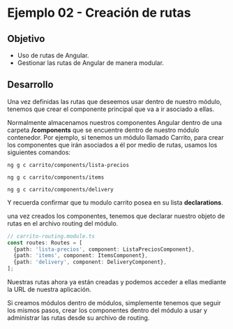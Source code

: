 # Ejemplo 02 - Creación de rutas
## Objetivo

* Uso de rutas de Angular.
* Gestionar las rutas de Angular de manera modular.

## Desarrollo

Una vez definidas las rutas que deseemos usar dentro de nuestro módulo, tenemos que crear el componente principal que va a ir asociado a ellas.

Normalmente almacenamos nuestros componentes Angular dentro de una carpeta __/components__ que se encuentre dentro de nuestro módulo contenedor. Por ejemplo, si tenemos un módulo llamado Carrito, para crear los componentes que irán asociados a él por medio de rutas, usamos los siguientes comandos:


```
ng g c carrito/components/lista-precios

ng g c carrito/components/items

ng g c carrito/components/delivery
```
Y recuerda confirmar que tu modulo carrito posea en su lista __declarations__.

una vez creados los componentes, tenemos que declarar nuestro objeto de rutas en el archivo routing del módulo.

```typescript
// carrito-routing.module.ts
const routes: Routes = [
  {path: 'lista-precios', component: ListaPreciosComponent},
  {path: 'items', component: ItemsComponent},
  {path: 'delivery', component: DeliveryComponent},
];
```
Nuestras rutas ahora ya están creadas y podemos acceder a ellas mediante la URL de nuestra aplicación.

Si creamos módulos dentro de módulos, simplemente tenemos que seguir los mismos pasos, crear los componentes dentro del módulo a usar y administrar las rutas desde su archivo de routing.


